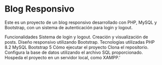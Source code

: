# Blog Responsivo

Este es un proyecto de un blog responsivo desarrollado con PHP, MySQL y Bootstrap, con un sistema de autenticación para login y logout.

Funcionalidades
Sistema de login y logout.
Creación y visualización de posts.
Diseño responsivo utilizando Bootstrap.
Tecnologías utilizadas
PHP 8.2
MySQL
Bootstrap 5
Cómo ejecutar el proyecto
Clona el repositorio.
Configura la base de datos utilizando el archivo SQL proporcionado.
Hospeda el proyecto en un servidor local, como XAMPP.'
